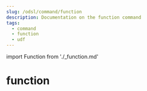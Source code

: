 ```yaml
---
slug: /odsl/command/function
description: Documentation on the function command
tags:
  - command
  - function
  - udf
---
```

import Function from './_function.md'

function
=========

<Function />